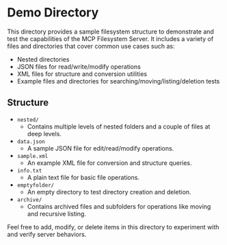 # Demo Directory

This directory provides a sample filesystem structure to demonstrate and test the capabilities of the MCP Filesystem Server. It includes a variety of files and directories that cover common use cases such as:

- Nested directories
- JSON files for read/write/modify operations
- XML files for structure and conversion utilities
- Example files and directories for searching/moving/listing/deletion tests

## Structure

- `nested/`
  - Contains multiple levels of nested folders and a couple of files at deep levels.
- `data.json`
  - A sample JSON file for edit/read/modify operations.
- `sample.xml`
  - An example XML file for conversion and structure queries.
- `info.txt`
  - A plain text file for basic file operations.
- `emptyfolder/`
  - An empty directory to test directory creation and deletion.
- `archive/`
  - Contains archived files and subfolders for operations like moving and recursive listing.

Feel free to add, modify, or delete items in this directory to experiment with and verify server behaviors.